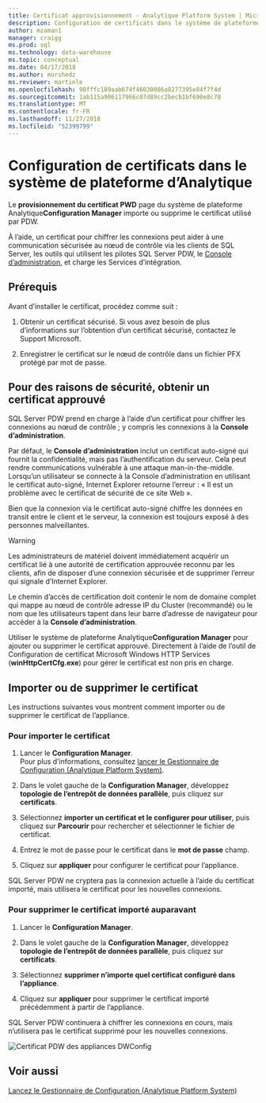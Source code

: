 ```yaml
---
title: Certificat approvisionnement - Analytique Platform System | Microsoft Docs
description: Configuration de certificats dans le système de plateforme d’Analytique.
author: mzaman1
manager: craigg
ms.prod: sql
ms.technology: data-warehouse
ms.topic: conceptual
ms.date: 04/17/2018
ms.author: murshedz
ms.reviewer: martinle
ms.openlocfilehash: 98fffc189aab674f46030086a8277395e84f7f4d
ms.sourcegitcommit: 1ab115a906117966c07d89cc2becb1bf690e8c78
ms.translationtype: MT
ms.contentlocale: fr-FR
ms.lasthandoff: 11/27/2018
ms.locfileid: "52399799"
---
```

# <a name="certificate-provisioning-in-analytics-platform-system"></a>Configuration de certificats dans le système de plateforme d’Analytique
Le **provisionnement du certificat PWD** page du système de plateforme Analytique**Configuration Manager** importe ou supprime le certificat utilisé par PDW. 

À l’aide, un certificat pour chiffrer les connexions peut aider à une communication sécurisée au nœud de contrôle via les clients de SQL Server, les outils qui utilisent les pilotes SQL Server PDW, le [Console d’administration](monitor-the-appliance-by-using-the-admin-console.md), et charge les Services d’intégration. 
  
## <a name="prerequisites"></a>Prérequis  
Avant d’installer le certificat, procédez comme suit :  
  
1.  Obtenir un certificat sécurisé. Si vous avez besoin de plus d’informations sur l’obtention d’un certificat sécurisé, contactez le Support Microsoft.  
  
2.  Enregistrer le certificat sur le nœud de contrôle dans un fichier PFX protégé par mot de passe.  
  
## <a name="for-security-reasons-obtain-a-trusted-certificate"></a>Pour des raisons de sécurité, obtenir un certificat approuvé  
SQL Server PDW prend en charge à l’aide d’un certificat pour chiffrer les connexions au nœud de contrôle ; y compris les connexions à la **Console d’administration**.  
  
Par défaut, le **Console d’administration** inclut un certificat auto-signé qui fournit la confidentialité, mais pas l’authentification du serveur. Cela peut rendre communications vulnérable à une attaque man-in-the-middle. Lorsqu’un utilisateur se connecte à la Console d’administration en utilisant le certificat auto-signé, Internet Explorer retourne l’erreur : « Il est un problème avec le certificat de sécurité de ce site Web ».  
  
Bien que la connexion via le certificat auto-signé chiffre les données en transit entre le client et le serveur, la connexion est toujours exposé à des personnes malveillantes.  
  
> [!WARNING]  
> Les administrateurs de matériel doivent immédiatement acquérir un certificat lié à une autorité de certification approuvée reconnu par les clients, afin de disposer d’une connexion sécurisée et de supprimer l’erreur qui signale d’Internet Explorer.  
  
Le chemin d’accès de certification doit contenir le nom de domaine complet qui mappe au nœud de contrôle adresse IP du Cluster (recommandé) ou le nom que les utilisateurs tapent dans leur barre d’adresse de navigateur pour accéder à la **Console d’administration**.  
  
Utiliser le système de plateforme Analytique**Configuration Manager** pour ajouter ou supprimer le certificat approuvé. Directement à l’aide de l’outil de Configuration de certificat Microsoft Windows HTTP Services (**winHttpCertCfg.exe**) pour gérer le certificat est non pris en charge.  
  
## <a name="import-or-remove-the-certificate"></a>Importer ou de supprimer le certificat  
Les instructions suivantes vous montrent comment importer ou de supprimer le certificat de l’appliance.  
  
### <a name="to-import-the-certificate"></a>Pour importer le certificat  
  
1.  Lancer le **Configuration Manager**.  
Pour plus d’informations, consultez [lancer le Gestionnaire de Configuration &#40;Analytique Platform System&#41;](launch-the-configuration-manager.md).  

2.  Dans le volet gauche de la **Configuration Manager**, développez **topologie de l’entrepôt de données parallèle**, puis cliquez sur **certificats**.  
  
3.  Sélectionnez **importer un certificat et le configurer pour utiliser**, puis cliquez sur **Parcourir** pour rechercher et sélectionner le fichier de certificat.  
  
4.  Entrez le mot de passe pour le certificat dans le **mot de passe** champ.  
  
5.  Cliquez sur **appliquer** pour configurer le certificat pour l’appliance.  
  
SQL Server PDW ne cryptera pas la connexion actuelle à l’aide du certificat importé, mais utilisera le certificat pour les nouvelles connexions.  
  
### <a name="to-remove-the-previously-imported-certificate"></a>Pour supprimer le certificat importé auparavant  
  
1.  Lancer le **Configuration Manager**. 

<!-- MISSING LINKS
For more information, see [Launch the Configuration Manager &#40;Analytics Platform System&#41;](launch-the-configuration-manager-analytics-platform-system.md).  
-->
  
2.  Dans le volet gauche de la **Configuration Manager**, développez **topologie de l’entrepôt de données parallèle**, puis cliquez sur **certificats**.  
  
3.  Sélectionnez **supprimer n’importe quel certificat configuré dans l’appliance**.  
  
4.  Cliquez sur **appliquer** pour supprimer le certificat importé précédemment à partir de l’appliance.  
  
SQL Server PDW continuera à chiffrer les connexions en cours, mais n’utilisera pas le certificat supprimé pour les nouvelles connexions.  
  
![Certificat PDW des appliances DWConfig](media/dwconfig-appl-pdw-cert.png "certificat PDW des appliances DWConfig")  
  
## <a name="see-also"></a>Voir aussi  
[Lancez le Gestionnaire de Configuration &#40;Analytique Platform System&#41;](launch-the-configuration-manager.md)  
